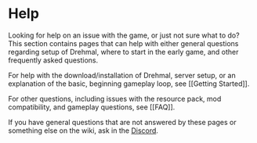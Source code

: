 # Help

Looking for help on an issue with the game, or just not sure what to do? This section contains pages that can help with either general questions regarding setup of Drehmal, where to start in the early game, and other frequently asked questions.

For help with the download/installation of Drehmal, server setup, or an explanation of the basic, beginning gameplay loop, see [[Getting Started]].

For other questions, including issues with the resource pack, mod compatibility, and gameplay questions, see [[FAQ]]. 

If you have general questions that are not answered by these pages or something else on the wiki, ask in the [Discord](https://discord.com/invite/drehmal).